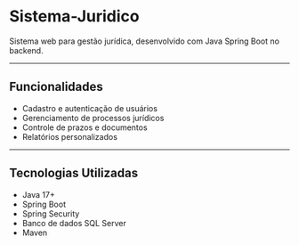 # Sistema-Juridico

Sistema web para gestão jurídica, desenvolvido com Java Spring Boot no backend.

---

## Funcionalidades

- Cadastro e autenticação de usuários
- Gerenciamento de processos jurídicos
- Controle de prazos e documentos
- Relatórios personalizados

---

## Tecnologias Utilizadas

- Java 17+
- Spring Boot
- Spring Security
- Banco de dados SQL Server
- Maven

